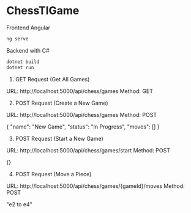 # ChessTlGame

Frontend Angular
```bash
ng serve
```
Backend with C#

```bash
dotnet build
dotnet run
```
1. GET Request (Get All Games)

URL: http://localhost:5000/api/chess/games
Method: GET

2. POST Request (Create a New Game)

URL: http://localhost:5000/api/chess/games
Method: POST

{
  "name": "New Game",
  "status": "In Progress",
  "moves": []
}

3. POST Request (Start a New Game)

URL: http://localhost:5000/api/chess/games/start
Method: POST

{}

4. POST Request (Move a Piece)

URL: http://localhost:5000/api/chess/games/{gameId}/moves
Method: POST

"e2 to e4"

